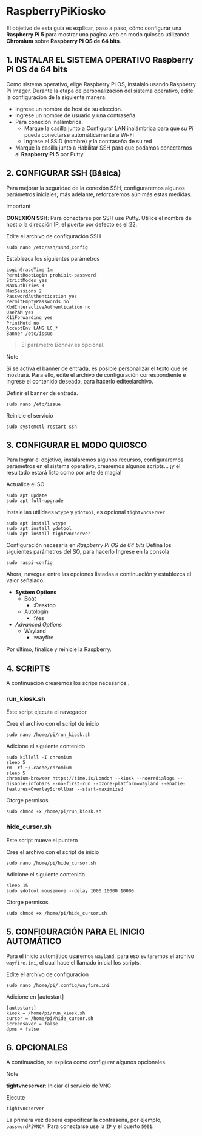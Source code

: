 <!-- 
https://www.raspberrypi.com/tutorials/how-to-use-a-raspberry-pi-in-kiosk-mode/
https://core-electronics.com.au/guides/raspberry-pi-kiosk-mode-setup/
-->

# RaspberryPiKiosko
El objetivo de esta guía es explicar, paso a paso, cómo configurar una **Raspberry Pi 5** para mostrar una página web en modo quiosco utilizando **Chromium** sobre **Raspberry Pi OS de 64 bits**.


## 1. INSTALAR EL SISTEMA OPERATIVO **Raspberry Pi OS de 64 bits**
Como sistema operativo, elige Raspberry Pi OS, instalalo usando Raspberry Pi Imager. Durante la etapa de personalización del sistema operativo, edite la configuración de la siguiente manera:
- Ingrese un nombre de host de su elección. 
- Ingrese un nombre de usuario y una contraseña.
- Para conexión inalámbrica.
	- Marque la casilla junto a Configurar LAN inalámbrica para que su Pi pueda conectarse automáticamente a Wi-Fi
	- Ingrese el SSID (nombre) y la contraseña de su red
- Marque la casilla junto a Habilitar SSH para que podamos conectarnos al **Raspberry Pi 5** por Putty.


## 2. CONFIGURAR SSH (Básica)
Para mejorar la seguridad de la conexión SSH, configuraremos algunos parámetros iniciales; más adelante, reforzaremos aún más estas medidas.

> [!IMPORTANT]
> **CONEXIÓN SSH**: Para conectarse por SSH use Putty. Utilice el nombre de host o la dirección IP, el puerto por defecto es el 22.

Edite el archivo de configuración SSH
```
sudo nano /etc/ssh/sshd_config
```

Establezca los siguientes parámetros
```
LoginGraceTime 1m
PermitRootLogin prohibit-password
StrictModes yes
MaxAuthTries 3
MaxSessions 2
PasswordAuthentication yes
PermitEmptyPasswords no
KbdInteractiveAuthentication no
UsePAM yes
X11Forwarding yes
PrintMotd no
AcceptEnv LANG LC_*
Banner /etc/issue
```
> El parámetro *Banner* es opcional.

> [!NOTE]
> Si se activa el banner de entrada, es posible personalizar el texto que se mostrará. Para ello, edite el archivo de configuración correspondiente e ingrese el contenido deseado, para hacerlo editeelarchivo.

Definir el banner de entrada.
```
sudo nano /etc/issue
```

Reinicie el servicio
```
sudo systemctl restart ssh
```


## 3. CONFIGURAR EL MODO QUIOSCO
Para lograr el objetivo, instalaremos algunos recursos, configuraremos parámetros en el sistema operativo, crearemos algunos scripts… ¡y el resultado estará listo como por arte de magia!

Actualice el SO
```
sudo apt update
sudo apt full-upgrade
```

Instale las utilidaes `wtype` y `ydotool`, es opcional `tightvncserver`
```
sudo apt install wtype
sudo apt install ydotool
sudo apt install tightvncserver
```

Configuración necesaria en *Raspberry Pi OS de 64 bits*
Defina los siguientes parámetros del SO, para hacerlo Ingrese en la consola
```
sudo raspi-config
```

Ahora, navegue entre las opciones listadas a continuación y establezca el valor señalado.
- **System Options**
	- Boot
		- :Desktop
	- Autologin
		- :Yes
- *Advanced Options*
	- Wayland
		- :wayfire

Por último, finalice y reinicie la Raspberry.

## 4. SCRIPTS
A continuación crearemos los scrips necesarios	.

### run_kiosk.sh
Este script ejecuta el navegador

Cree el archivo con el script de inicio
```
sudo nano /home/pi/run_kiosk.sh
```

Adicione el siguiente contenido
```
sudo killall -I chromium
sleep 5
rm -rf ~/.cache/chromium
sleep 5
chromium-browser https://time.is/London --kiosk --noerrdialogs --disable-infobars --no-first-run --ozone-platform=wayland --enable-features=OverlayScrollbar --start-maximized
```

Otorge permisos
```
sudo chmod +x /home/pi/run_kiosk.sh
```

### hide_cursor.sh
Este script mueve el puntero

Cree el archivo con el script de inicio
```
sudo nano /home/pi/hide_cursor.sh
```

Adicione el siguiente contenido
```
sleep 15
sudo ydotool mousemove --delay 1000 10000 10000
```

Otorge permisos
```
sudo chmod +x /home/pi/hide_cursor.sh
```


## 5. CONFIGURACIÓN PARA EL INICIO AUTOMÁTICO
Para el inicio automático usaremos `wayland`, para eso evitaremos el archivo `wayfire.ini`, el cual hace el llamado inicial los scripts.

Edite el archivo de configuración
```
sudo nano /home/pi/.config/wayfire.ini
```

Adicione en [autostart]
```
[autostart]
kiosk = /home/pi/run_kiosk.sh
cursor = /home/pi/hide_cursor.sh
screensaver = false
dpms = false
```

## 6. OPCIONALES
A continuación, se explica como configurar algunos opcionales.

> [!NOTE] 
> **tightvncserver**: Iniciar el servicio de VNC

Ejecute
```
tightvncserver
```

La primera vez deberá especificar la contraseña, por ejemplo, `passwordPiVNC*`. Para conectarse use la `IP` y el puerto `5901`.
